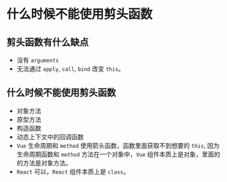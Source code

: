 # 什么时候不能使用剪头函数

## 剪头函数有什么缺点

- 没有 `arguments`
- 无法通过 `apply`, `call`, `bind` 改变 `this`。

## 什么时候不能使用剪头函数

- 对象方法
- 原型方法
- 构造函数
- 动态上下文中的回调函数
- `Vue` 生命周期和 `method` 使用箭头函数，函数里面获取不到想要的 `this`, 因为生命周期函数和 `method` 方法在一个对象中，`Vue` 组件本质上是对象，里面的的方法是对象方法。
- `React` 可以，`React` 组件本质上是 `class`。